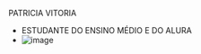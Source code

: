 PATRICIA VITORIA
- ESTUDANTE DO ENSINO MÉDIO E DO ALURA
- ![image](https://github.com/user-attachments/assets/0af5f41c-fe91-4d2a-a0a1-36a52f17d8ba)

